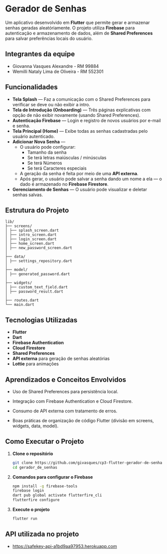 # Gerador de Senhas

Um aplicativo desenvolvido em **Flutter** que permite gerar e armazenar senhas geradas aleatóriamente.
O projeto utiliza **Firebase** para autenticação e armazenamento de dados, além de **Shared Preferences** para salvar preferências locais do usuário.

## Integrantes da equipe
- Giovanna Vasques Alexandre - RM 99884
- Wemilli Nataly Lima de Oliveira - RM 552301

## Funcionalidades

- **Tela Splash** — Faz a comunicação com o Shared Preferences para verificar se deve ou não exibir a intro.  
- **Tela de Introdução (Onboarding)** — Três páginas explicativas com opção de não exibir novamente (usando Shared Preferences).  
- **Autenticação Firebase** — Login e registro de novos usuários por e-mail e senha.  
- **Tela Principal (Home)** — Exibe todas as senhas cadastradas pelo usuário autenticado.  
- **Adicionar Nova Senha** —  
  - O usuário pode configurar:
    - Tamanho da senha  
    - Se terá letras maiúsculas / minúsculas  
    - Se terá Números  
    - Se terá Caracteres especiais  
  - A geração da senha é feita por meio de uma **API externa**.  
  - Após gerar, o usuário pode salvar a senha dando um nome a ela — o dado é armazenado no **Firebase Firestore**.  
- **Gerenciamento de Senhas** — O usuário pode visualizar e deletar senhas salvas.


## Estrutura do Projeto

    lib/
    ├── screens/
    │ ├── splash_screen.dart
    │ ├── intro_screen.dart
    │ ├── login_screen.dart
    │ ├── home_screen.dart
    │ ├── new_password_screen.dart
    │
    ├── data/
    │ ├── settings_repository.dart
    │
    ├── model/
    │ ├── generated_password.dart
    │
    ├── widgets/
    │ ├── custom_text_field.dart
    │ ├── password_result.dart
    │
    ├── routes.dart
    └── main.dart

## Tecnologias Utilizadas

- **Flutter** 
- **Dart**  
- **Firebase Authentication**   
- **Cloud Firestore** 
- **Shared Preferences**  
- **API externa** para geração de senhas aleatórias  
- **Lottie** para animações   

## Aprendizados e Conceitos Envolvidos

- Uso de Shared Preferences para persistência local.

- Integração com Firebase Authentication e Cloud Firestore.

- Consumo de API externa com tratamento de erros.

- Boas práticas de organização de código Flutter (divisão em screens, widgets, data, model).

## Como Executar o Projeto

1. **Clone o repositório**
   ```bash
   git clone https://github.com/givasques/cp3-flutter-gerador-de-senhas.git
   cd gerador_de_senhas
   
2. **Comandos para configurar o Firebase**
    ```bash
    npm install -g firebase-tools
    firebase login
    dart pub global activate flutterfire_cli
    flutterfire configure

3. **Execute o projeto**

    ```bash
    flutter run

## API utilizada no projeto
- https://safekey-api-a1bd9aa97953.herokuapp.com